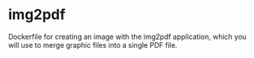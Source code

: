 # img2pdf
Dockerfile for creating an image with the img2pdf application, which you will use to merge graphic files into a single PDF file.
